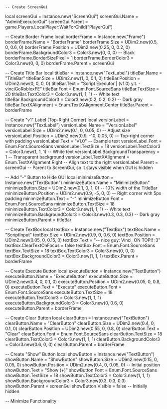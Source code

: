                                                                                                                                                                                            -- Create ScreenGui
local screenGui = Instance.new("ScreenGui")
screenGui.Name = "AdminExecutorGui"
screenGui.Parent = game.Players.LocalPlayer:WaitForChild("PlayerGui")

-- Create Border Frame
local borderFrame = Instance.new("Frame")
borderFrame.Name = "BorderFrame"
borderFrame.Size = UDim2.new(0.5, 0, 0.6, 0)
borderFrame.Position = UDim2.new(0.25, 0, 0.2, 0)
borderFrame.BackgroundColor3 = Color3.new(0, 0, 0) -- Black
borderFrame.BorderSizePixel = 1
borderFrame.BorderColor3 = Color3.new(0, 0, 0)
borderFrame.Parent = screenGui

-- Create Title Bar
local titleBar = Instance.new("TextLabel")
titleBar.Name = "TitleBar"
titleBar.Size = UDim2.new(1, 0, 0.1, 0)
titleBar.Position = UDim2.new(0, 0, 0, 0)
titleBar.Text = "Script Executor | (v1.0) y.t. - vinciGoRobloxFE"
titleBar.Font = Enum.Font.SourceSans
titleBar.TextSize = 20
titleBar.TextColor3 = Color3.new(1, 1, 1) -- White text
titleBar.BackgroundColor3 = Color3.new(0.2, 0.2, 0.2) -- Dark gray
titleBar.TextXAlignment = Enum.TextXAlignment.Center
titleBar.Parent = borderFrame

-- Create "v1" Label (Top-Right Corner)
local versionLabel = Instance.new("TextLabel")
versionLabel.Name = "VersionLabel"
versionLabel.Size = UDim2.new(0.1, 0, 0.05, 0) -- Adjust size
versionLabel.Position = UDim2.new(0.9, -10, 0.05, 0) -- Top-right corner with padding
versionLabel.Text = "v1.0" -- Example text
versionLabel.Font = Enum.Font.SourceSans
versionLabel.TextSize = 18
versionLabel.TextColor3 = Color3.new(1, 1, 1) -- White text
versionLabel.BackgroundTransparency = 1 -- Transparent background
versionLabel.TextXAlignment = Enum.TextXAlignment.Right -- Align text to the right
versionLabel.Parent = screenGui -- Parent to ScreenGui, so it stays visible when GUI is hidden


-- Add "-" Button to Hide GUI
local minimizeButton = Instance.new("TextButton")
minimizeButton.Name = "MinimizeButton"
minimizeButton.Size = UDim2.new(0.1, 0, 1, 0) -- 10% width of the TitleBar
minimizeButton.Position = UDim2.new(0.9, -5, 0, 0) -- Right corner with 5px padding
minimizeButton.Text = "-"
minimizeButton.Font = Enum.Font.SourceSans
minimizeButton.TextSize = 18
minimizeButton.TextColor3 = Color3.new(1, 1, 1) -- White text
minimizeButton.BackgroundColor3 = Color3.new(0.3, 0.3, 0.3) -- Dark gray
minimizeButton.Parent = titleBar

-- Create TextBox
local textBox = Instance.new("TextBox")
textBox.Name = "ScriptInput"
textBox.Size = UDim2.new(0.9, 0, 0.6, 0)
textBox.Position = UDim2.new(0.05, 0, 0.15, 0)
textBox.Text = "-- nice guy: Vinci, ON TOP!! :3"
textBox.ClearTextOnFocus = false
textBox.Font = Enum.Font.SourceSans
textBox.TextSize = 18
textBox.TextColor3 = Color3.new(0, 0, 0)
textBox.BackgroundColor3 = Color3.new(1, 1, 1)
textBox.Parent = borderFrame

-- Create Execute Button
local executeButton = Instance.new("TextButton")
executeButton.Name = "ExecuteButton"
executeButton.Size = UDim2.new(0.4, 0, 0.1, 0)
executeButton.Position = UDim2.new(0.05, 0, 0.8, 0)
executeButton.Text = "Execute"
executeButton.Font = Enum.Font.SourceSans
executeButton.TextSize = 18
executeButton.TextColor3 = Color3.new(1, 1, 1)
executeButton.BackgroundColor3 = Color3.new(0, 0.6, 0)
executeButton.Parent = borderFrame

-- Create Clear Button
local clearButton = Instance.new("TextButton")
clearButton.Name = "ClearButton"
clearButton.Size = UDim2.new(0.4, 0, 0.1, 0)
clearButton.Position = UDim2.new(0.55, 0, 0.8, 0)
clearButton.Text = "Clear"
clearButton.Font = Enum.Font.SourceSans
clearButton.TextSize = 18
clearButton.TextColor3 = Color3.new(1, 1, 1)
clearButton.BackgroundColor3 = Color3.new(0.6, 0, 0)
clearButton.Parent = borderFrame

-- Create "Show" Button
local showButton = Instance.new("TextButton")
showButton.Name = "ShowButton"
showButton.Size = UDim2.new(0.15, 0, 0.05, 0)
showButton.Position = UDim2.new(0.4, 0, 0.05, 0) -- Initial position
showButton.Text = "Show (+)"
showButton.Font = Enum.Font.SourceSans
showButton.TextSize = 18
showButton.TextColor3 = Color3.new(1, 1, 1)
showButton.BackgroundColor3 = Color3.new(0.3, 0.3, 0.3)
showButton.Parent = screenGui
showButton.Visible = false -- Initially hidden

-- Minimize Functionality
